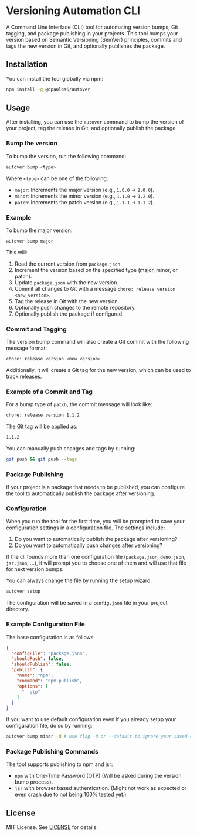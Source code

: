 # Versioning Automation CLI

A Command Line Interface (CLI) tool for automating version bumps, Git tagging, and package publishing in your projects. This tool bumps your version based on Semantic Versioning (SemVer) principles, commits and tags the new version in Git, and optionally publishes the package.

## Installation

You can install the tool globally via npm:

```bash
npm install -g @dpaulos6/autover
```

## Usage

After installing, you can use the `autover` command to bump the version of your project, tag the release in Git, and optionally publish the package.

### Bump the version

To bump the version, run the following command:

```bash
autover bump <type>
```

Where `<type>` can be one of the following:

- `major`: Increments the major version (e.g., `1.0.0` → `2.0.0`).
- `minor`: Increments the minor version (e.g., `1.1.0` → `1.2.0`).
- `patch`: Increments the patch version (e.g., `1.1.1` → `1.1.2`).

### Example

To bump the major version:

```bash
autover bump major
```

This will:

1. Read the current version from `package.json`.
2. Increment the version based on the specified type (major, minor, or patch).
3. Update `package.json` with the new version.
4. Commit all changes to Git with a message `chore: release version <new_version>`.
5. Tag the release in Git with the new version.
6. Optionally push changes to the remote repository.
7. Optionally publish the package if configured.

### Commit and Tagging

The version bump command will also create a Git commit with the following message format:

```bash
chore: release version <new_version>
```

Additionally, it will create a Git tag for the new version, which can be used to track releases.

### Example of a Commit and Tag

For a bump type of `patch`, the commit message will look like:

```bash
chore: release version 1.1.2
```

The Git tag will be applied as:

```bash
1.1.2
```

You can manually push changes and tags by running:

```bash
git push && git push --tags
```

### Package Publishing

If your project is a package that needs to be published, you can configure the tool to automatically publish the package after versioning.

### Configuration

When you run the tool for the first time, you will be prompted to save your configuration settings in a configuration file. The settings include:

1. Do you want to automatically publish the package after versioning?
2. Do you want to automatically push changes after versioning?

If the cli founds more than one configuration file (`package.json`, `deno.json`, `jsr.json`, ...), it will prompt you to choose one of them and will use that file for next version bumps.

You can always change the file by running the setup wizard:

```bash
autover setup
```

The configuration will be saved in a `config.json` file in your project directory.

### Example Configuration File

The base configuration is as follows:

```json
{
  "configFile": "package.json",
  "shouldPush": false,
  "shouldPublish": false,
  "publish": {
    "name": "npm",
    "command": "npm publish",
    "options": [
      "--otp"
    ]
  }
}
```

If you want to use default configuration even if you already setup your configuration file, do so by running:

```bash
autover bump minor -d # use flag -d or --default to ignore your saved configuration and use defaults
```

### Package Publishing Commands

The tool supports publishing to npm and jsr:

- `npm` with One-Time Password (OTP) (Will be asked during the version bump process).
- `jsr` with browser based authentication. (Might not work as expected or even crash due to not being 100% tested yet.)

## License

MIT License. See [LICENSE](LICENSE) for details.
